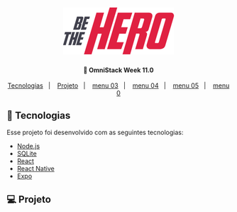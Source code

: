 <h1 align="center">
    <img alt="Be The Hero" title="Be The Hero" src=".github/logo.svg" width="250px" />
</h1>
<h4 align="center">
  🚀 OmniStack Week 11.0
</h4>
<p align="center">
  <a href="#Tecnologias">Tecnologias</a>&nbsp;&nbsp;&nbsp;|&nbsp;&nbsp;&nbsp;
  <a href="#Projeto">Projeto</a>&nbsp;&nbsp;&nbsp;|&nbsp;&nbsp;&nbsp;
  <a href="#">menu 03</a>&nbsp;&nbsp;&nbsp;|&nbsp;&nbsp;&nbsp;
  <a href="#">menu 04</a>&nbsp;&nbsp;&nbsp;|&nbsp;&nbsp;&nbsp;
  <a href="#">menu 05</a>&nbsp;&nbsp;&nbsp;|&nbsp;&nbsp;&nbsp;
  <a href="#">menu 0</a>
</p>

## :rocket: Tecnologias

Esse projeto foi desenvolvido com as seguintes tecnologias:

- [Node.js](https://nodejs.org/en/)
- [SQLite](https://www.sqlite.org/index.html)
- [React](https://reactjs.org)
- [React Native](https://facebook.github.io/react-native/)
- [Expo](https://expo.io/)

## 💻 Projeto
